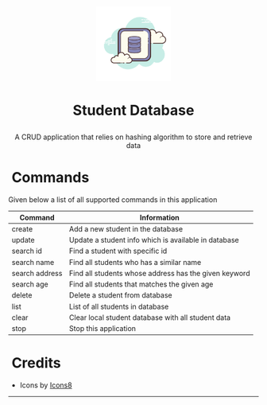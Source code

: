 <p align="center">
    <img height=150 width=150 src="database.png"
</p>

<h1 align="center">

  <b>Student Database</b>

</h1>
 <p align="center">
    A CRUD application that relies on hashing algorithm to store and retrieve data
 </p>
    
# &nbsp;Commands
 Given below a list of all supported commands in this application

|  Command  | Information |
|------------------------|----------------------|
| create | Add a new student in the database |
| update | Update a student info which is available in database |
| search id | Find a student with specific id |
| search name | Find all students who has a similar name |
| search address | Find all students whose address has the given keyword |
| search age | Find all students that matches the given age |
| delete | Delete a student from database |
| list | List of all students in database |
| clear | Clear local student database with all student data |
| stop | Stop this application |

# &nbsp;Credits
 - Icons by <a target="_blank" href="https://icons8.com/icon/64502/database">Icons8</a>

---
